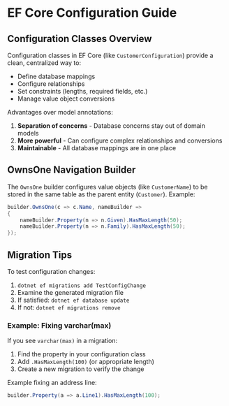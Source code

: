 # EF Core Configuration Guide

## Configuration Classes Overview

Configuration classes in EF Core (like `CustomerConfiguration`) provide a clean, centralized way to:
- Define database mappings
- Configure relationships
- Set constraints (lengths, required fields, etc.)
- Manage value object conversions

Advantages over model annotations:
1. **Separation of concerns** - Database concerns stay out of domain models
2. **More powerful** - Can configure complex relationships and conversions
3. **Maintainable** - All database mappings are in one place

## OwnsOne Navigation Builder

The `OwnsOne` builder configures value objects (like `CustomerName`) to be stored in the same table as the parent entity (`Customer`). Example:

```csharp
builder.OwnsOne(c => c.Name, nameBuilder => 
{
    nameBuilder.Property(n => n.Given).HasMaxLength(50);
    nameBuilder.Property(n => n.Family).HasMaxLength(50);
});
```

## Migration Tips

To test configuration changes:
1. `dotnet ef migrations add TestConfigChange`
2. Examine the generated migration file
3. If satisfied: `dotnet ef database update`
4. If not: `dotnet ef migrations remove`

### Example: Fixing varchar(max)

If you see `varchar(max)` in a migration:
1. Find the property in your configuration class
2. Add `.HasMaxLength(100)` (or appropriate length)
3. Create a new migration to verify the change

Example fixing an address line:
```csharp
builder.Property(a => a.Line1).HasMaxLength(100);
```
